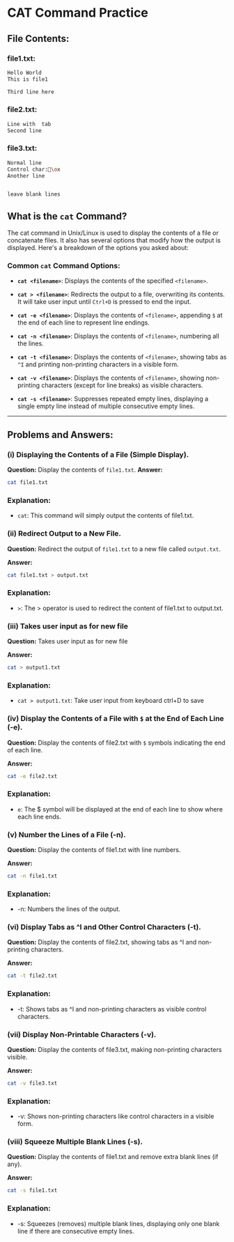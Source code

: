 # CAT Command Practice

## File Contents:
### file1.txt:
```bash
Hello World
This is file1

Third line here
```

### file2.txt:
```bash
Line with  tab
Second line
```

### file3.txt:
```bash
Normal line
Control char:\ox
Another line


leave blank lines

```

## What is the `cat` Command?

The cat command in Unix/Linux is used to display the contents of a file or concatenate files. It also has several options that modify how the output is displayed. 
Here's a breakdown of the options you asked about:
### Common `cat` Command Options:

- **`cat <filename>`**: Displays the contents of the specified `<filename>`.

- **`cat > <filename>`**: Redirects the output to a file, overwriting its contents. It will take user input until `Ctrl+D` is pressed to end the input.

- **`cat -e <filename>`**: Displays the contents of `<filename>`, appending `$` at the end of each line to represent line endings.

- **`cat -n <filename>`**: Displays the contents of `<filename>`, numbering all the lines.

- **`cat -t <filename>`**: Displays the contents of `<filename>`, showing tabs as `^I` and printing non-printing characters in a visible form.

- **`cat -v <filename>`**: Displays the contents of `<filename>`, showing non-printing characters (except for line breaks) as visible characters.

- **`cat -s <filename>`**: Suppresses repeated empty lines, displaying a single empty line instead of multiple consecutive empty lines.


---

## Problems and Answers:

### (i) Displaying the Contents of a File (Simple Display).
**Question:**
Display the contents of `file1.txt`.
**Answer:**
```bash
cat file1.txt
```

### Explanation:

- `cat`: This command will simply output the contents of file1.txt.

### (ii) Redirect Output to a New File.
**Question:**
Redirect the output of `file1.txt` to a new file called `output.txt`.


**Answer:**
```bash
cat file1.txt > output.txt
```
### Explanation:

- `>`: The > operator is used to redirect the content of file1.txt to output.txt.

### (iii) Takes user input as for new file
**Question:**
Takes user input as for new file

**Answer:**
```bash
cat > output1.txt
```
### Explanation:

- `cat > output1.txt`: Take user input from keyboard ctrl+D to save

### (iv) Display the Contents of a File with `$` at the End of Each Line (-e).
**Question:**
Display the contents of file2.txt with `$` symbols indicating the end of each line.

**Answer:**
```bash
cat -e file2.txt
```

### Explanation:

- `e`: The $ symbol will be displayed at the end of each line to show where each line ends.

### (v) Number the Lines of a File (-n).
**Question:**
Display the contents of file1.txt with line numbers.

**Answer:**
```bash
cat -n file1.txt
```

### Explanation:

- -n: Numbers the lines of the output.

### (vi) Display Tabs as ^I and Other Control Characters (-t).
**Question:**
Display the contents of file2.txt, showing tabs as ^I and non-printing characters.

**Answer:**
```bash
cat -t file2.txt
```

### Explanation:

- -t: Shows tabs as ^I and non-printing characters as visible control characters.

### (vii) Display Non-Printable Characters (-v).
**Question:**
Display the contents of file3.txt, making non-printing characters visible.

**Answer:**
```bash
cat -v file3.txt
```

### Explanation:

- -v: Shows non-printing characters like control characters in a visible form.


### (viii) Squeeze Multiple Blank Lines (-s).
**Question:**
Display the contents of file1.txt and remove extra blank lines (if any).

**Answer:**
```bash
cat -s file1.txt
```

### Explanation:

- -s: Squeezes (removes) multiple blank lines, displaying only one blank line if there are consecutive empty lines.

